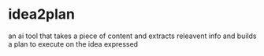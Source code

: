# idea2plan
 an ai tool that takes a piece of content and extracts releavent info and builds a plan to execute on the idea expressed
